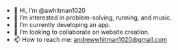 - 👋 Hi, I’m @awhitman1020
- 👀 I’m interested in problem-solving, running, and music.
- 🌱 I’m currently developing an app.
- 💞️ I’m looking to collaborate on website creation.
- 📫 How to reach me: andrewwhitman1020@gmail.com

<!---
awhitman1020/awhitman1020 is a ✨ special ✨ repository because its `README.md` (this file) appears on your GitHub profile.
You can click the Preview link to take a look at your changes.
--->
